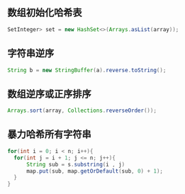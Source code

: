 ## 数组初始化哈希表
```java
SetInteger> set = new HashSet<>(Arrays.asList(array));
```
## 字符串逆序
```java
String b = new StringBuffer(a).reverse.toString();
```
## 数组逆序或正序排序
```java
Arrays.sort(array, Collections.reverseOrder());
```
## 暴力哈希所有字符串
```java
for(int i = 0; i < n; i++){
  for(int j = i + 1; j <= n; j++){
      String sub = s.substring(i , j)
      map.put(sub, map.getOrDefault(sub, 0) + 1);
  }
}
```
